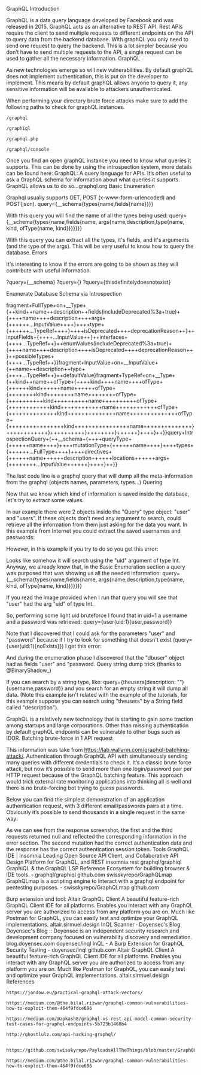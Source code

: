 GraphQL
Introduction

GraphQL is a data query language developed by Facebook and was released in 2015. GraphQL acts as an alternative to REST API. Rest APIs require the client to send multiple requests to different endpoints on the API to query data from the backend database. With graphQL you only need to send one request to query the backend. This is a lot simpler because you don’t have to send multiple requests to the API, a single request can be used to gather all the necessary information.
GraphQL

As new technologies emerge so will new vulnerabilities. By default graphQL does not implement authentication, this is put on the developer to implement. This means by default graphQL allows anyone to query it, any sensitive information will be available to attackers unauthenticated.

When performing your directory brute force attacks make sure to add the following paths to check for graphQL instances.

    /graphql

    /graphiql

    /graphql.php

    /graphql/console

Once you find an open graphQL instance you need to know what queries it supports. This can be done by using the introspection system, more details can be found here: GraphQL: A query language for APIs.
It’s often useful to ask a GraphQL schema for information about what queries it supports. GraphQL allows us to do so…graphql.org​
Basic Enumeration

Graphql usually supports GET, POST (x-www-form-urlencoded) and POST(json).
query={__schema{types{name,fields{name}}}}

With this query you will find the name of all the types being used:
query={__schema{types{name,fields{name, args{name,description,type{name, kind, ofType{name, kind}}}}}}}

With this query you can extract all the types, it's fields, and it's arguments (and the type of the args). This will be very useful to know how to query the database.
Errors

It's interesting to know if the errors are going to be shown as they will contribute with useful information.

?query={__schema}
?query={}
?query={thisdefinitelydoesnotexist}

Enumerate Database Schema via Introspection

fragment+FullType+on+__Type+{++kind++name++description++fields(includeDeprecated%3a+true)+{++++name++++description++++args+{++++++...InputValue++++}++++type+{++++++...TypeRef++++}++++isDeprecated++++deprecationReason++}++inputFields+{++++...InputValue++}++interfaces+{++++...TypeRef++}++enumValues(includeDeprecated%3a+true)+{++++name++++description++++isDeprecated++++deprecationReason++}++possibleTypes+{++++...TypeRef++}}fragment+InputValue+on+__InputValue+{++name++description++type+{++++...TypeRef++}++defaultValue}fragment+TypeRef+on+__Type+{++kind++name++ofType+{++++kind++++name++++ofType+{++++++kind++++++name++++++ofType+{++++++++kind++++++++name++++++++ofType+{++++++++++kind++++++++++name++++++++++ofType+{++++++++++++kind++++++++++++name++++++++++++ofType+{++++++++++++++kind++++++++++++++name++++++++++++++ofType+{++++++++++++++++kind++++++++++++++++name++++++++++++++}++++++++++++}++++++++++}++++++++}++++++}++++}++}}query+IntrospectionQuery+{++__schema+{++++queryType+{++++++name++++}++++mutationType+{++++++name++++}++++types+{++++++...FullType++++}++++directives+{++++++name++++++description++++++locations++++++args+{++++++++...InputValue++++++}++++}++}}

The last code line is a graphql query that will dump all the meta-information from the graphql (objects names, parameters, types...)
Quering

Now that we know which kind of information is saved inside the database, let's try to extract some values.

In our example there were 2 objects inside the "Query" type object: "user" and "users".
If these objects don't need any argument to search, could retrieve all the information from them just asking for the data you want. In this example from Internet you could extract the saved usernames and passwords:

However, in this example if you try to do so you get this error:

Looks like somehow it will search using the "uid" argument of type Int.
Anyway, we already knew that, in the Basic Enumeration section a query was purposed that was showing us all the needed information: query={__schema{types{name,fields{name, args{name,description,type{name, kind, ofType{name, kind}}}}}}}

If you read the image provided when I run that query you will see that "user" had the arg "uid" of type Int.

So, performing some light uid bruteforce I found that in uid=1 a username and a password was retrieved:
query={user(uid:1){user,password}}

Note that I discovered that I could ask for the parameters "user" and "password" because if I try to look for something that doesn't exist (query={user(uid:1){noExists}}) I get this error:

And during the enumeration phase I discovered that the "dbuser" object had as fields "user" and "password.
Query string dump trick (thanks to @BinaryShadow_)

If you can search by a string type, like: query={theusers(description: ""){username,password}} and you search for an empty string it will dump all data. (Note this example isn't related with the example of the tutorials, for this example suppose you can search using "theusers" by a String field called "description").

GraphQL is a relatively new technology that is starting to gain some traction among startups and large corporations. Other than missing authentication by default graphQL endpoints can be vulnerable to other bugs such as IDOR.
Batching brute-force in 1 API request

This information was take from https://lab.wallarm.com/graphql-batching-attack/.
Authentication through GraphQL API with simultaneously sending many queries with different credentials to check it. It’s a classic brute force attack, but now it’s possible to send more than one login/password pair per HTTP request because of the GraphQL batching feature. This approach would trick external rate monitoring applications into thinking all is well and there is no brute-forcing bot trying to guess passwords.

Below you can find the simplest demonstration of an application authentication request, with 3 different email/passwords pairs at a time. Obviously it’s possible to send thousands in a single request in the same way:

 As we can see from the response screenshot, the first and the third requests returned null and reflected the corresponding information in the error section. The second mutation had the correct authentication data and the response has the correct authentication session token.
Tools
GraphQL IDE | Insomnia
Leading Open Source API Client, and Collaborative API Design Platform for GraphQL, and REST
insomnia.rest
graphql/graphiql
GraphiQL & the GraphQL LSP Reference Ecosystem for building browser & IDE tools. - graphql/graphiql
github.com
swisskyrepo/GraphQLmap
GraphQLmap is a scripting engine to interact with a graphql endpoint for pentesting purposes. - swisskyrepo/GraphQLmap
github.com

Burp extension and tool: 
Altair GraphQL Client
A beautiful feature-rich GraphQL Client IDE for all platforms. Enables you interact with any GraphQL server you are authorized to access from any platform you are on. Much like Postman for GraphQL, you can easily test and optimize your GraphQL implementations.
altair.sirmuel.design
InQL Scanner · Doyensec's Blog
Doyensec's Blog :: Doyensec is an independent security research and development company focused on vulnerability discovery and remediation.
blog.doyensec.com
doyensec/inql
InQL - A Burp Extension for GraphQL Security Testing - doyensec/inql
github.com
Altair GraphQL Client
A beautiful feature-rich GraphQL Client IDE for all platforms. Enables you interact with any GraphQL server you are authorized to access from any platform you are on. Much like Postman for GraphQL, you can easily test and optimize your GraphQL implementations.
altair.sirmuel.design
References

    ​https://jondow.eu/practical-graphql-attack-vectors/​

    ​https://medium.com/@the.bilal.rizwan/graphql-common-vulnerabilities-how-to-exploit-them-464f9fdce696​

    ​https://medium.com/@apkash8/graphql-vs-rest-api-model-common-security-test-cases-for-graphql-endpoints-5b723b1468b4​

    ​http://ghostlulz.com/api-hacking-graphql/​

    ​https://github.com/swisskyrepo/PayloadsAllTheThings/blob/master/GraphQL%20Injection/README.m​

    ​https://medium.com/@the.bilal.rizwan/graphql-common-vulnerabilities-how-to-exploit-them-464f9fdce696
